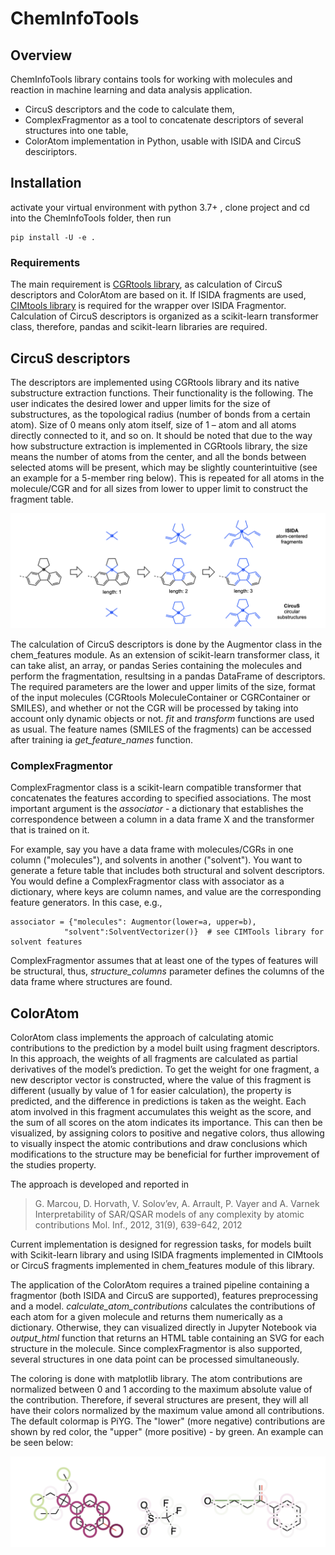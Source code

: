 # ChemInfoTools

## Overview

ChemInfoTools library contains tools for working with molecules and reaction in machine learning and data analysis application.

- CircuS descriptors and the code to calculate them,
- ComplexFragmentor as a tool to concatenate descriptors of several structures into one table,
- ColorAtom implementation in Python, usable with ISIDA and CircuS desciriptors.

## Installation

activate your virtual environment with python 3.7+ , clone project and cd into the ChemInfoTools folder, then run
    
    pip install -U -e .

### Requirements

The main requirement is [CGRtools library](https://github.com/cimm-kzn/CGRtools), as calculation of CircuS descriptors and ColorAtom are based on it.
If ISIDA fragments are used, [CIMtools library](https://github.com/cimm-kzn/CIMtools) is required for the wrapper over ISIDA Fragmentor.
Calculation of CircuS descriptors is organized as a scikit-learn transformer class, therefore, pandas and scikit-learn libraries are required.

## CircuS descriptors

The descriptors are implemented using CGRtools library and its native substructure extraction functions. Their functionality is the following. The user indicates the desired lower and upper limits for the size of substructures, as the topological radius (number of bonds from a certain atom). Size of 0 means only atom itself, size of 1 – atom and all atoms directly connected to it, and so on. It should be noted that due to the way how substructure extraction is implemented in CGRtools library, the size means the number of atoms from the center, and all the bonds between selected atoms will be present, which may be slightly counterintuitive (see an example for a 5-member ring below). This is repeated for all atoms in the molecule/CGR and for all sizes from lower to upper limit to construct the fragment table.

![Demonstration of CircuS](/docs/img/circus-demo1.png)

The calculation of CircuS descriptors is done by the Augmentor class in the chem_features module. As an extension of scikit-learn transformer class, it can take alist, an array, or pandas Series containing the molecules and perform the fragmentation, resultsing in a pandas DataFrame of descriptors. The required parameters are the lower and upper limits of the size, format of the input molecules (CGRtools MoleculeContainer or CGRContainer or SMILES), and whether or not the CGR will be processed by taking into account only dynamic objects or not. *fit* and *transform* functions are used as usual. The feature names (SMILES of the fragments) can be accessed after training ia *get_feature_names* function. 

### ComplexFragmentor

ComplexFragmentor class is a scikit-learn compatible transformer that concatenates the features according to specified associations. The most important argument is the *associator* - a dictionary that establishes the correspondence between a column in a data frame X and the transformer that is trained on it.

For example, say you have a data frame with molecules/CGRs in one column ("molecules"), and solvents in another ("solvent"). You want to generate a feture table that includes both structural and solvent descriptors. You would define a ComplexFragmentor class with associator as a dictionary, where keys are column names, and value are the corresponding feature generators. In this case, e.g.,

```
associator = {"molecules": Augmentor(lower=a, upper=b),
            "solvent":SolventVectorizer()}  # see CIMTools library for solvent features
```

ComplexFragmentor assumes that at least one of the types of features will be structural, thus, *structure_columns* parameter defines the columns of the data frame where structures are found.

## ColorAtom

ColorAtom class implements the approach of calculating atomic contributions to the prediction by a model built using fragment descriptors. In this approach, the weights of all fragments are calculated as partial derivatives of the model’s prediction. To get the weight for one fragment, a new descriptor vector is constructed, where the value of this fragment is different (usually by value of 1 for easier calculation), the property is predicted, and the difference in predictions is taken as the weight. Each atom involved in this fragment accumulates this weight as the score, and the sum of all scores on the atom indicates its importance. This can then be visualized, by assigning colors to positive and negative colors, thus allowing to visually inspect the atomic contributions and draw conclusions which modifications to the structure may be beneficial for further improvement of the studies property.

 The approach is developed and reported in 

> G. Marcou, D. Horvath, V. Solov’ev, A. Arrault, P. Vayer and A. Varnek
> Interpretability of SAR/QSAR models of any complexity by atomic contributions
> Mol. Inf., 2012, 31(9), 639-642, 2012

Current implementation is designed for regression tasks, for models built with Scikit-learn library and using ISIDA fragments implemented in CIMtools or CircuS fragments implemented in chem_features module of this library. 

The application of the ColorAtom requires a trained pipeline containing a fragmentor (both ISIDA and CircuS are supported), features preprocessing and a model. *calculate_atom_contributions* calculates the contributions of each atom for a given molecule and returns them numerically as a dictionary. Otherwise, they can visualized directly in Jupyter Notebook via *output_html* function that returns an HTML table containing an SVG for each structure in the molecule. Since complexFragmentor is also supported, several structures in one data point can be processed simultaneously. 

The coloring is done with matplotlib library. The atom contributions are normalized between 0 and 1 according to the maximum absolute value of the contribution. Therefore, if several structures are present, they will all have their colors normalized by the maximum value amond all contributions. The default colormap is PiYG. The "lower" (more negative) contributions are shown by red color, the "upper" (more positive) - by green. An example can be seen below:

![Demonstration of ColorAtom](/docs/img/coloratom-demo1.png)

